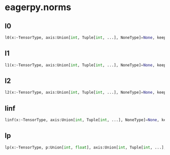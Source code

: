 # eagerpy.norms

## l0
```python
l0(x:~TensorType, axis:Union[int, Tuple[int, ...], NoneType]=None, keepdims=False) -> ~TensorType
```

## l1
```python
l1(x:~TensorType, axis:Union[int, Tuple[int, ...], NoneType]=None, keepdims=False) -> ~TensorType
```

## l2
```python
l2(x:~TensorType, axis:Union[int, Tuple[int, ...], NoneType]=None, keepdims=False) -> ~TensorType
```

## linf
```python
linf(x:~TensorType, axis:Union[int, Tuple[int, ...], NoneType]=None, keepdims=False) -> ~TensorType
```

## lp
```python
lp(x:~TensorType, p:Union[int, float], axis:Union[int, Tuple[int, ...], NoneType]=None, keepdims=False) -> ~TensorType
```

